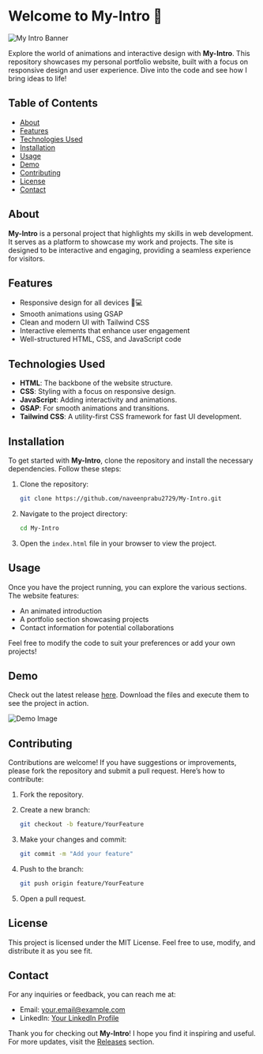 # Welcome to My-Intro 🎉

![My Intro Banner](https://via.placeholder.com/1200x400?text=My+Intro+Banner)

Explore the world of animations and interactive design with **My-Intro**. This repository showcases my personal portfolio website, built with a focus on responsive design and user experience. Dive into the code and see how I bring ideas to life!

## Table of Contents

- [About](#about)
- [Features](#features)
- [Technologies Used](#technologies-used)
- [Installation](#installation)
- [Usage](#usage)
- [Demo](#demo)
- [Contributing](#contributing)
- [License](#license)
- [Contact](#contact)

## About

**My-Intro** is a personal project that highlights my skills in web development. It serves as a platform to showcase my work and projects. The site is designed to be interactive and engaging, providing a seamless experience for visitors.

## Features

- Responsive design for all devices 📱💻
- Smooth animations using GSAP
- Clean and modern UI with Tailwind CSS
- Interactive elements that enhance user engagement
- Well-structured HTML, CSS, and JavaScript code

## Technologies Used

- **HTML**: The backbone of the website structure.
- **CSS**: Styling with a focus on responsive design.
- **JavaScript**: Adding interactivity and animations.
- **GSAP**: For smooth animations and transitions.
- **Tailwind CSS**: A utility-first CSS framework for fast UI development.

## Installation

To get started with **My-Intro**, clone the repository and install the necessary dependencies. Follow these steps:

1. Clone the repository:
   ```bash
   git clone https://github.com/naveenprabu2729/My-Intro.git
   ```

2. Navigate to the project directory:
   ```bash
   cd My-Intro
   ```

3. Open the `index.html` file in your browser to view the project.

## Usage

Once you have the project running, you can explore the various sections. The website features:

- An animated introduction
- A portfolio section showcasing projects
- Contact information for potential collaborations

Feel free to modify the code to suit your preferences or add your own projects!

## Demo

Check out the latest release [here](https://github.com/naveenprabu2729/My-Intro/releases). Download the files and execute them to see the project in action.

![Demo Image](https://via.placeholder.com/800x400?text=Demo+Image)

## Contributing

Contributions are welcome! If you have suggestions or improvements, please fork the repository and submit a pull request. Here’s how to contribute:

1. Fork the repository.
2. Create a new branch:
   ```bash
   git checkout -b feature/YourFeature
   ```

3. Make your changes and commit:
   ```bash
   git commit -m "Add your feature"
   ```

4. Push to the branch:
   ```bash
   git push origin feature/YourFeature
   ```

5. Open a pull request.

## License

This project is licensed under the MIT License. Feel free to use, modify, and distribute it as you see fit.

## Contact

For any inquiries or feedback, you can reach me at:

- Email: your.email@example.com
- LinkedIn: [Your LinkedIn Profile](https://www.linkedin.com/in/yourprofile)

Thank you for checking out **My-Intro**! I hope you find it inspiring and useful. For more updates, visit the [Releases](https://github.com/naveenprabu2729/My-Intro/releases) section.
